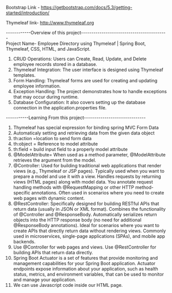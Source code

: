 Bootstrap Link - https://getbootstrap.com/docs/5.3/getting-started/introduction/  

Thymeleaf link- http://www.thymeleaf.org

------------Overview of this project------------------------------------------  
Project Name- Employee Directory using Thymeleaf  |  Spring Boot, Thymeleaf, CSS, HTML, and JavaScript.
1. CRUD Operations: Users can Create, Read, Update, and Delete employee records stored in a database.
2. Thymeleaf Integration: The user interface is designed using Thymeleaf templates.
3. Form Handling: Thymeleaf forms are used for creating and updating employee information.
4. Exception Handling: The project demonstrates how to handle exceptions that may occur during runtime.
5. Database Configuration: It also covers setting up the database connection in the application.properties file.

   
-----------Learning From this project------------------------------
1. Thymeleaf has special expression for binding spring MVC Form Data
2. Automaticaly setting and retrieving data from the given data object
3. th:action =location to send form data
4. th:object = Reference to model attribute 
5. th:field = build input field to a properly model attribute
6.  @ModelAttribute= When used as a method parameter, @ModelAttribute retrieves the argument from the model.
7. @Controller:
   Used for building traditional web applications that render views (e.g., Thymeleaf or JSP pages).
   Typically used when you want to prepare a model and use it with a view.
   Handles requests by returning views (HTML pages) along with model data.
   You annotate request handling methods with @RequestMapping or other HTTP method-specific annotations.
   Often used in scenarios where you need to create web pages with dynamic content.
8. @RestController:
   Specifically designed for building RESTful APIs that return data (usually in JSON or XML format).
   Combines the functionality of @Controller and @ResponseBody.
   Automatically serializes return objects into the HTTP response body (no need for additional @ResponseBody annotations).
   Ideal for scenarios where you want to create APIs that directly return data without rendering views.
   Commonly used in microservices, single-page applications (SPAs), and mobile app backends.
9. Use @Controller for web pages and views.
   Use @RestController for building APIs that return data directly.
10. Spring Boot Actuator is a set of features that provide monitoring and management capabilities for your Spring Boot application. Actuator endpoints expose information about your application, such as health status, metrics, and environment variables, that can be used to monitor and manage your application.
11. We can use Javascript code inside our HTML page.
